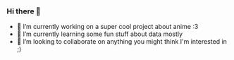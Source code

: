 ### Hi there 👋

- 🔭 I’m currently working on a super cool project about anime :3
- 🌱 I’m currently learning some fun stuff about data mostly
- 👯 I’m looking to collaborate on anything you might think I'm interested in ;)

